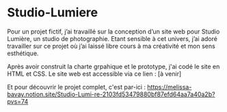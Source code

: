 # Studio-Lumiere

Pour un projet fictif, j’ai travaillé sur la conception d’un site web pour Studio Lumière, un studio de photographie. Etant sensible à cet univers, j’ai adoré travailler sur ce projet où j’ai laissé libre cours à ma créativité et mon sens esthétique.

Après avoir construit la charte grpahique et le prototype, j'ai codé le site en HTML et CSS.
Le site web est accessible via ce lien : [à venir] 

Et pour découvrir le projet complet, c'est par-ici : https://melissa-bavay.notion.site/Studio-Lumi-re-2103fd53479880bf87efd64aa7a40a2b?pvs=74
